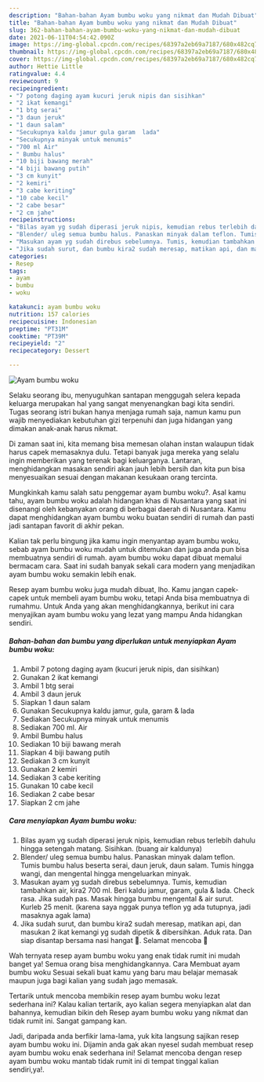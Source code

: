 ```yaml
---
description: "Bahan-bahan Ayam bumbu woku yang nikmat dan Mudah Dibuat"
title: "Bahan-bahan Ayam bumbu woku yang nikmat dan Mudah Dibuat"
slug: 362-bahan-bahan-ayam-bumbu-woku-yang-nikmat-dan-mudah-dibuat
date: 2021-06-11T04:54:42.090Z
image: https://img-global.cpcdn.com/recipes/68397a2eb69a7187/680x482cq70/ayam-bumbu-woku-foto-resep-utama.jpg
thumbnail: https://img-global.cpcdn.com/recipes/68397a2eb69a7187/680x482cq70/ayam-bumbu-woku-foto-resep-utama.jpg
cover: https://img-global.cpcdn.com/recipes/68397a2eb69a7187/680x482cq70/ayam-bumbu-woku-foto-resep-utama.jpg
author: Hettie Little
ratingvalue: 4.4
reviewcount: 9
recipeingredient:
- "7 potong daging ayam kucuri jeruk nipis dan sisihkan"
- "2 ikat kemangi"
- "1 btg serai"
- "3 daun jeruk"
- "1 daun salam"
- "Secukupnya kaldu jamur gula garam  lada"
- "Secukupnya minyak untuk menumis"
- "700 ml Air"
- " Bumbu halus"
- "10 biji bawang merah"
- "4 biji bawang putih"
- "3 cm kunyit"
- "2 kemiri"
- "3 cabe keriting"
- "10 cabe kecil"
- "2 cabe besar"
- "2 cm jahe"
recipeinstructions:
- "Bilas ayam yg sudah diperasi jeruk nipis, kemudian rebus terlebih dahulu hingga setengah matang. Sisihkan. (buang air kaldunya)"
- "Blender/ uleg semua bumbu halus. Panaskan minyak dalam teflon. Tumis bumbu halus beserta serai, daun jeruk, daun salam. Tumis hingga wangi, dan mengental hingga mengeluarkan minyak."
- "Masukan ayam yg sudah direbus sebelumnya. Tumis, kemudian tambahkan air, kira2 700 ml. Beri kaldu jamur, garam, gula &amp; lada. Check rasa. Jika sudah pas. Masak hingga bumbu mengental &amp; air surut. Kurleb 25 menit. (karena saya nggak punya teflon yg ada tutupnya, jadi masaknya agak lama)"
- "Jika sudah surut, dan bumbu kira2 sudah meresap, matikan api, dan masukan 2 ikat kemangi yg sudah dipetik &amp; dibersihkan. Aduk rata. Dan siap disantap bersama nasi hangat 🥰. Selamat mencoba 🥰"
categories:
- Resep
tags:
- ayam
- bumbu
- woku

katakunci: ayam bumbu woku 
nutrition: 157 calories
recipecuisine: Indonesian
preptime: "PT31M"
cooktime: "PT39M"
recipeyield: "2"
recipecategory: Dessert

---
```



![Ayam bumbu woku](https://img-global.cpcdn.com/recipes/68397a2eb69a7187/680x482cq70/ayam-bumbu-woku-foto-resep-utama.jpg)

Selaku seorang ibu, menyuguhkan santapan menggugah selera kepada keluarga merupakan hal yang sangat menyenangkan bagi kita sendiri. Tugas seorang istri bukan hanya menjaga rumah saja, namun kamu pun wajib menyediakan kebutuhan gizi terpenuhi dan juga hidangan yang dimakan anak-anak harus nikmat.

Di zaman  saat ini, kita memang bisa memesan olahan instan walaupun tidak harus capek memasaknya dulu. Tetapi banyak juga mereka yang selalu ingin memberikan yang terenak bagi keluarganya. Lantaran, menghidangkan masakan sendiri akan jauh lebih bersih dan kita pun bisa menyesuaikan sesuai dengan makanan kesukaan orang tercinta. 



Mungkinkah kamu salah satu penggemar ayam bumbu woku?. Asal kamu tahu, ayam bumbu woku adalah hidangan khas di Nusantara yang saat ini disenangi oleh kebanyakan orang di berbagai daerah di Nusantara. Kamu dapat menghidangkan ayam bumbu woku buatan sendiri di rumah dan pasti jadi santapan favorit di akhir pekan.

Kalian tak perlu bingung jika kamu ingin menyantap ayam bumbu woku, sebab ayam bumbu woku mudah untuk ditemukan dan juga anda pun bisa membuatnya sendiri di rumah. ayam bumbu woku dapat dibuat memalui bermacam cara. Saat ini sudah banyak sekali cara modern yang menjadikan ayam bumbu woku semakin lebih enak.

Resep ayam bumbu woku juga mudah dibuat, lho. Kamu jangan capek-capek untuk membeli ayam bumbu woku, tetapi Anda bisa membuatnya di rumahmu. Untuk Anda yang akan menghidangkannya, berikut ini cara menyajikan ayam bumbu woku yang lezat yang mampu Anda hidangkan sendiri.

<!--inarticleads1-->

##### Bahan-bahan dan bumbu yang diperlukan untuk menyiapkan Ayam bumbu woku:

1. Ambil 7 potong daging ayam (kucuri jeruk nipis, dan sisihkan)
1. Gunakan 2 ikat kemangi
1. Ambil 1 btg serai
1. Ambil 3 daun jeruk
1. Siapkan 1 daun salam
1. Gunakan Secukupnya kaldu jamur, gula, garam &amp; lada
1. Sediakan Secukupnya minyak untuk menumis
1. Sediakan 700 ml. Air
1. Ambil  Bumbu halus
1. Sediakan 10 biji bawang merah
1. Siapkan 4 biji bawang putih
1. Sediakan 3 cm kunyit
1. Gunakan 2 kemiri
1. Sediakan 3 cabe keriting
1. Gunakan 10 cabe kecil
1. Sediakan 2 cabe besar
1. Siapkan 2 cm jahe




<!--inarticleads2-->

##### Cara menyiapkan Ayam bumbu woku:

1. Bilas ayam yg sudah diperasi jeruk nipis, kemudian rebus terlebih dahulu hingga setengah matang. Sisihkan. (buang air kaldunya)
1. Blender/ uleg semua bumbu halus. Panaskan minyak dalam teflon. Tumis bumbu halus beserta serai, daun jeruk, daun salam. Tumis hingga wangi, dan mengental hingga mengeluarkan minyak.
1. Masukan ayam yg sudah direbus sebelumnya. Tumis, kemudian tambahkan air, kira2 700 ml. Beri kaldu jamur, garam, gula &amp; lada. Check rasa. Jika sudah pas. Masak hingga bumbu mengental &amp; air surut. Kurleb 25 menit. (karena saya nggak punya teflon yg ada tutupnya, jadi masaknya agak lama)
1. Jika sudah surut, dan bumbu kira2 sudah meresap, matikan api, dan masukan 2 ikat kemangi yg sudah dipetik &amp; dibersihkan. Aduk rata. Dan siap disantap bersama nasi hangat 🥰. Selamat mencoba 🥰




Wah ternyata resep ayam bumbu woku yang enak tidak rumit ini mudah banget ya! Semua orang bisa menghidangkannya. Cara Membuat ayam bumbu woku Sesuai sekali buat kamu yang baru mau belajar memasak maupun juga bagi kalian yang sudah jago memasak.

Tertarik untuk mencoba membikin resep ayam bumbu woku lezat sederhana ini? Kalau kalian tertarik, ayo kalian segera menyiapkan alat dan bahannya, kemudian bikin deh Resep ayam bumbu woku yang nikmat dan tidak rumit ini. Sangat gampang kan. 

Jadi, daripada anda berfikir lama-lama, yuk kita langsung sajikan resep ayam bumbu woku ini. Dijamin anda gak akan nyesel sudah membuat resep ayam bumbu woku enak sederhana ini! Selamat mencoba dengan resep ayam bumbu woku mantab tidak rumit ini di tempat tinggal kalian sendiri,ya!.


